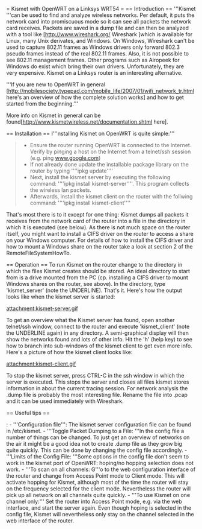 = Kismet with OpenWRT on a Linksys WRT54 = == Introduction == '''Kismet
'''can be used to find and analyze wireless networks. Per default, it
puts the network card into promiscuous mode so it can see all packets
the network card receives. Packets are saved in a dump file and can then
be analyzed with a tool like \[<http://www.wireshark.org/> Wireshark
\]which is available for Linux, many Unix derivates, and Windows. On
Windows, Wireshark can't be used to capture 802.11 frames as Windows
drivers only forward 802.3 pseudo frames instead of the real 802.11
frames. Also, it is not possible to see 802.11 management frames. Other
programs such as Airopeek for Windows do exist which bring their own
drivers. Unfortunately, they are very expensive. Kismet on a Linksys
router is an interesting alternative.

'''If you are new to OpenWRT in general
\[<http://mobilesociety.typepad.com/mobile_life/2007/01/wifi_network_tr.html>
here's an overview of how the complete solution works\] and how to get
started from the beginning.'''

More info on Kismet in general can be
found\[<http://www.kismetwireless.net/documentation.shtml> here\].

== Installation == I'''nstalling Kismet on OpenWRT is quite simple:'''

> -   Ensure the router running OpenWRT is connected to the Internet.
>     Verify by pinging a host on the Internet from a telnet/ssh session
>     (e.g. ping www.google.com)
> -   If not already done update the installable package library on the
>     router by typing ''''ipkg update''''
> -   Next, install the kismet server by executing the following
>     command: ''''ipkg install kismet-server''''. This program collects
>     the wireless lan packets.
> -   Afterwards, install the kismet client on the router with the
>     follwing command: ''''ipkg install kismet-client''''

That's most there is to it except for one thing: Kismet dumps all
packets it receives from the network card of the router into a file in
the directory in which it is executed (see below). As there is not much
space on the router itself, you might want to install a CIFS driver on
the router to access a share on your Windows computer. For details of
how to install the CIFS driver and how to mount a Windows share on the
router take a look at section 2 of the RemoteFileSystemHowTo.

== Operation == To run Kismet on the router change to the directory in
which the files Kismet creates should be stored. An ideal directory to
start from is a drive mounted from the PC (cp. installing a CIFS driver
to mount Windows shares on the router, see above). In the directory,
type 'kismet\_server' (note the UNDERLINE). That's it. Here's how the
output looks like when the kismet server is started:

<attachment:kismet-server.gif>

To get an overview what the Kismet server has found, open another
telnet/ssh window, connect to the router and execute 'kismet\_client'
(note the UNDERLINE again) in any directory. A semi-graphical display
will then show the networks found and lots of other info. Hit the 'h'
(help key) to see how to branch into sub-windows of the kismet client to
get even more info. Here's a picture of how the kismet client looks
like:

<attachment:kismet-client.gif>

To stop the kismet server, press CTRL-C in the ssh window in which the
server is executed. This stops the server and closes all files kismet
stores information in about the current tracing session. For network
analysis the .dump file is probably the most interesting file. Rename
the file into .pcap and it can be used immediately with Wireshark.

== Useful tips ==

:   -   '''Configuration file''': The kismet server configuration file
        can be found in /etc/kismet.
    -   '''Toggle Packet Dumping to a File: '''In the config file a
        number of things can be changed. To just get an overview of
        networks on the air it might be a good idea not to create .dump
        file as they grow big quite quickly. This can be done by
        changing the config file accordingly.
    -   '''Limits of the Config File: '''Some options in the config file
        don't seem to work in the kismet port of OpenWRT: hoping/no
        hopping selection does not work.
    -   '''To scan on all channels: G'''o to the web configuration
        interface of the router and change from Access Point mode to
        Client mode. This will activate hopping for Kismet, although
        most of the time the router will stay on the frequency selected
        for the client mode. Nevertheless the router will pick up all
        network on all channels quite quickly.
    -   '''To use Kismet on one channel only:''' Set the router into
        Access Point mode, e.g. via the web interface, and start the
        server again. Even though hoping is selected in the config file,
        Kismet will nevertheless only stay on the channel selected in
        the web interface of the router.


